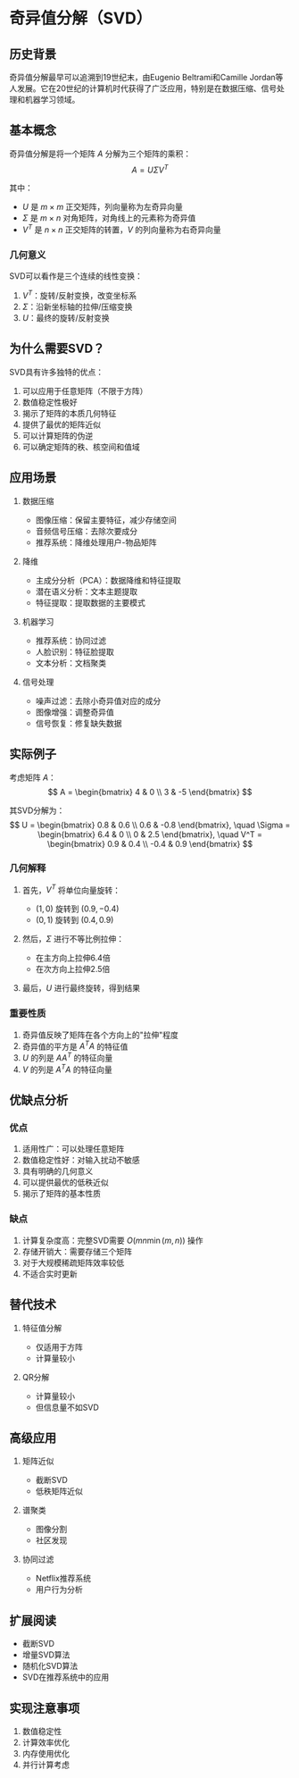 # 奇异值分解（SVD）

## 历史背景
奇异值分解最早可以追溯到19世纪末，由Eugenio Beltrami和Camille Jordan等人发展。它在20世纪的计算机时代获得了广泛应用，特别是在数据压缩、信号处理和机器学习领域。

## 基本概念
奇异值分解是将一个矩阵 $A$ 分解为三个矩阵的乘积：
$$ A = U\Sigma V^T $$

其中：
- $U$ 是 $m \times m$ 正交矩阵，列向量称为左奇异向量
- $\Sigma$ 是 $m \times n$ 对角矩阵，对角线上的元素称为奇异值
- $V^T$ 是 $n \times n$ 正交矩阵的转置，$V$ 的列向量称为右奇异向量

### 几何意义
SVD可以看作是三个连续的线性变换：
1. $V^T$：旋转/反射变换，改变坐标系
2. $\Sigma$：沿新坐标轴的拉伸/压缩变换
3. $U$：最终的旋转/反射变换

## 为什么需要SVD？
SVD具有许多独特的优点：
1. 可以应用于任意矩阵（不限于方阵）
2. 数值稳定性极好
3. 揭示了矩阵的本质几何特征
4. 提供了最优的矩阵近似
5. 可以计算矩阵的伪逆
6. 可以确定矩阵的秩、核空间和值域

## 应用场景
1. 数据压缩
   - 图像压缩：保留主要特征，减少存储空间
   - 音频信号压缩：去除次要成分
   - 推荐系统：降维处理用户-物品矩阵

2. 降维
   - 主成分分析（PCA）：数据降维和特征提取
   - 潜在语义分析：文本主题提取
   - 特征提取：提取数据的主要模式

3. 机器学习
   - 推荐系统：协同过滤
   - 人脸识别：特征脸提取
   - 文本分析：文档聚类

4. 信号处理
   - 噪声过滤：去除小奇异值对应的成分
   - 图像增强：调整奇异值
   - 信号恢复：修复缺失数据

## 实际例子
考虑矩阵 $A$：
$$ A = \begin{bmatrix} 4 & 0 \\ 3 & -5 \end{bmatrix} $$

其SVD分解为：
$$ U = \begin{bmatrix} 0.8 & 0.6 \\ 0.6 & -0.8 \end{bmatrix}, \quad 
   \Sigma = \begin{bmatrix} 6.4 & 0 \\ 0 & 2.5 \end{bmatrix}, \quad 
   V^T = \begin{bmatrix} 0.9 & 0.4 \\ -0.4 & 0.9 \end{bmatrix} $$

### 几何解释
1. 首先，$V^T$ 将单位向量旋转：
   - $(1,0)$ 旋转到 $(0.9, -0.4)$
   - $(0,1)$ 旋转到 $(0.4, 0.9)$

2. 然后，$\Sigma$ 进行不等比例拉伸：
   - 在主方向上拉伸6.4倍
   - 在次方向上拉伸2.5倍

3. 最后，$U$ 进行最终旋转，得到结果

### 重要性质
1. 奇异值反映了矩阵在各个方向上的"拉伸"程度
2. 奇异值的平方是 $A^TA$ 的特征值
3. $U$ 的列是 $AA^T$ 的特征向量
4. $V$ 的列是 $A^TA$ 的特征向量

## 优缺点分析
### 优点
1. 适用性广：可以处理任意矩阵
2. 数值稳定性好：对输入扰动不敏感
3. 具有明确的几何意义
4. 可以提供最优的低秩近似
5. 揭示了矩阵的基本性质

### 缺点
1. 计算复杂度高：完整SVD需要 $O(mn\min(m,n))$ 操作
2. 存储开销大：需要存储三个矩阵
3. 对于大规模稀疏矩阵效率较低
4. 不适合实时更新

## 替代技术
1. 特征值分解
   - 仅适用于方阵
   - 计算量较小
   
2. QR分解
   - 计算量较小
   - 但信息量不如SVD

## 高级应用
1. 矩阵近似
   - 截断SVD
   - 低秩矩阵近似

2. 谱聚类
   - 图像分割
   - 社区发现

3. 协同过滤
   - Netflix推荐系统
   - 用户行为分析

## 扩展阅读
- 截断SVD
- 增量SVD算法
- 随机化SVD算法
- SVD在推荐系统中的应用

## 实现注意事项
1. 数值稳定性
2. 计算效率优化
3. 内存使用优化
4. 并行计算考虑
